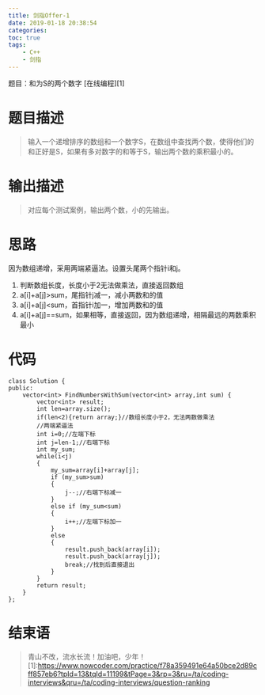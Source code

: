 ```yaml
---
title: 剑指Offer-1
date: 2019-01-18 20:38:54
categories:
toc: true
tags:
	- C++
	- 剑指
---
```

题目：和为S的两个数字<!-- more -->
[在线编程][1]

# 题目描述
> 输入一个递增排序的数组和一个数字S，在数组中查找两个数，使得他们的和正好是S，如果有多对数字的和等于S，输出两个数的乘积最小的。

# 输出描述
> 对应每个测试案例，输出两个数，小的先输出。

# 思路
因为数组递增，采用两端紧逼法。设置头尾两个指针i和j。
1. 判断数组长度，长度小于2无法做乘法，直接返回数组
2. a[i]+a[j]>sum，尾指针j减一，减小两数和的值
3. a[i]+a[j]<sum，首指针i加一，增加两数和的值
4. a[i]+a[j]==sum，如果相等，直接返回，因为数组递增，相隔最远的两数乘积最小

# 代码
```
class Solution {
public:
    vector<int> FindNumbersWithSum(vector<int> array,int sum) {
        vector<int> result;
        int len=array.size();
        if(len<2){return array;}//数组长度小于2，无法两数做乘法
        //两端紧逼法
        int i=0;//左端下标
        int j=len-1;//右端下标
        int my_sum;
        while(i<j)
        {
            my_sum=array[i]+array[j];
            if (my_sum>sum)
            {
                j--;//右端下标减一
            }
            else if (my_sum<sum)
            {
                i++;//左端下标加一
            }
            else
            {
                result.push_back(array[i]);
                result.push_back(array[j]);
                break;//找到后直接退出
            }
        }
        return result;
    }
};
```
# 结束语
> 青山不改，流水长流！加油吧，少年！
[1]:https://www.nowcoder.com/practice/f78a359491e64a50bce2d89cff857eb6?tpId=13&tqId=11199&tPage=3&rp=3&ru=/ta/coding-interviews&qru=/ta/coding-interviews/question-ranking
